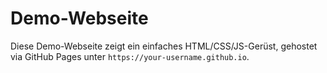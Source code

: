 # Demo-Webseite

Diese Demo-Webseite zeigt ein einfaches HTML/CSS/JS-Gerüst, gehostet via GitHub Pages unter `https://your-username.github.io`.
